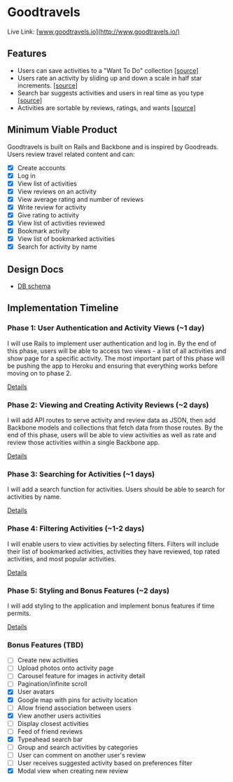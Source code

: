 # Goodtravels

Live Link: [www.goodtravels.io](http://www.goodtravels.io/)

## Features
* Users can save activities to a "Want To Do" collection [[source]](https://github.com/danielng09/Goodtravels/blob/master/app/assets/javascripts/views/activities/showDetails.js)
* Users rate an activity by sliding up and down a scale in half star increments. [[source]](https://github.com/danielng09/Goodtravels/blob/master/app/assets/javascripts/views/reviews/form.js)
* Search bar suggests activities and users in real time as you type [[source]](https://github.com/danielng09/Goodtravels/blob/master/app/assets/javascripts/views/search/search.js)
* Activities are sortable by reviews, ratings, and wants [[source]](https://github.com/danielng09/Goodtravels/blob/master/app/assets/javascripts/views/activities/index.js)

## Minimum Viable Product
Goodtravels is built on Rails and Backbone and is inspired by Goodreads. Users review
travel related content and can:

<!-- This is a Markdown checklist. Use it to keep track of your progress! -->

- [x] Create accounts
- [x] Log in
- [x] View list of activities
- [x] View reviews on an activity
- [x] View average rating and number of reviews
- [x] Write review for activity
- [x] Give rating to activity
- [x] View list of activities reviewed
- [x] Bookmark activity
- [x] View list of bookmarked activities
- [x] Search for activity by name

## Design Docs
* [DB schema][schema]

[schema]: ./docs/schema.md

## Implementation Timeline

### Phase 1: User Authentication and Activity Views (~1 day)
I will use Rails to implement user authentication and log in. By the end of
this phase, users will be able to access two views - a list of all activities
and show page for a specific activity. The most important part of this phase
will be pushing the app to Heroku and ensuring that everything works before
moving on to phase 2.

[Details][phase-one]

### Phase 2: Viewing and Creating Activity Reviews (~2 days)
I will add API routes to serve activity and review data as JSON, then add Backbone
models and collections that fetch data from those routes. By the end of this
phase, users will be able to view activities as well as rate and review
those activities within a single Backbone app.

[Details][phase-two]

### Phase 3: Searching for Activities (~1 days)
I will add a search function for activities. Users should be able to search for
activities by name.

[Details][phase-three]

### Phase 4: Filtering Activities (~1-2 days)
I will enable users to view activities by selecting filters. Filters will include
their list of bookmarked activities, activities they have reviewed, top rated
activities, and most popular activities.

[Details][phase-four]

### Phase 5: Styling and Bonus Features (~2 days)
I will add styling to the application and implement bonus features if
time permits.

[Details][phase-five]

### Bonus Features (TBD)
- [ ] Create new activities
- [ ] Upload photos onto activity page
- [ ] Carousel feature for images in activity detail
- [ ] Pagination/infinite scroll
- [x] User avatars
- [x] Google map with pins for activity location
- [ ] Allow friend association between users
- [x] View another users activities
- [ ] Display closest activities
- [ ] Feed of friend reviews
- [x] Typeahead search bar
- [ ] Group and search activities by categories
- [ ] User can comment on another user's review
- [ ] User receives suggested activity based on preferences filter
- [x] Modal view when creating new review

[phase-one]: ./docs/phases/phase1.md
[phase-two]: ./docs/phases/phase2.md
[phase-three]: ./docs/phases/phase3.md
[phase-four]: ./docs/phases/phase4.md
[phase-five]: ./docs/phases/phase5.md
